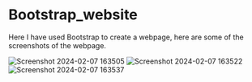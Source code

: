 # Bootstrap_website
Here I have used Bootstrap to create a webpage, here are some of the screenshots of the webpage.

![Screenshot 2024-02-07 163505](https://github.com/Shaishav23/Bootstrap_website/assets/66006866/8cac0461-52be-452e-b97e-e0204bc5a09d)
![Screenshot 2024-02-07 163522](https://github.com/Shaishav23/Bootstrap_website/assets/66006866/3c510080-7778-46aa-a9eb-8884c5ce3534)
![Screenshot 2024-02-07 163537](https://github.com/Shaishav23/Bootstrap_website/assets/66006866/8a113430-1d2c-4682-ac94-1330131808d0)

